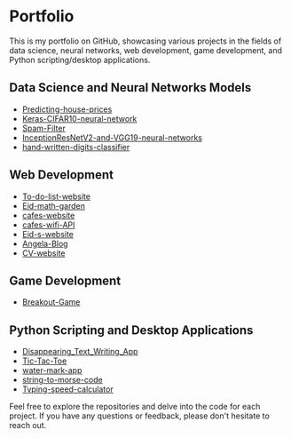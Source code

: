 # Portfolio

This is my portfolio on GitHub, showcasing various projects in the fields of data science, neural networks, web development, game development, and Python scripting/desktop applications.

## Data Science and Neural Networks Models

- [Predicting-house-prices](https://github.com/EddieJosef/Predicting-house-prices)
- [Keras-CIFAR10-neural-network](https://github.com/EddieJosef/Keras-CIFAR10-neural-network)
- [Spam-Filter](https://github.com/EddieJosef/Spam-Filter-)
- [InceptionResNetV2-and-VGG19-neural-networks](https://github.com/EddieJosef/InceptionResNetV2-and-VGG19-neural-networks)
- [hand-written-digits-classifier](https://github.com/EddieJosef/hand-written-digits-classifier)

## Web Development

- [To-do-list-website](https://github.com/EddieJosef/To-do-list-website)
- [Eid-math-garden](https://github.com/EddieJosef/Eid-math-garden)
- [cafes-website](https://github.com/EddieJosef/cafes-website)
- [cafes-wifi-API](https://github.com/EddieJosef/cafes-wifi-API)
- [Eid-s-website](https://github.com/EddieJosef/Eid-s-website)
- [Angela-Blog](https://github.com/EddieJosef/Angela-Blog)
- [CV-website](https://github.com/EddieJosef/CV-website)

## Game Development

- [Breakout-Game](https://github.com/EddieJosef/Breakout-Game)

## Python Scripting and Desktop Applications

- [Disappearing_Text_Writing_App](https://github.com/EddieJosef/Disappearing_Text_Writing_App)
- [Tic-Tac-Toe](https://github.com/EddieJosef/Tic-Tac-Toe)
- [water-mark-app](https://github.com/EddieJosef/water-mark-app)
- [string-to-morse-code](https://github.com/EddieJosef/string-to-morse-code)
- [Typing-speed-calculator](https://github.com/EddieJosef/Typing-speed-calculator)

Feel free to explore the repositories and delve into the code for each project. If you have any questions or feedback, please don't hesitate to reach out.
